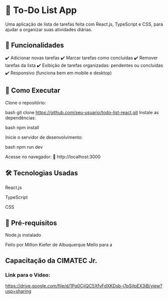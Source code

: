 # 📝 To-Do List App
Uma aplicação de lista de tarefas feita com React.js, TypeScript e CSS, para ajudar a organizar suas atividades diárias.

## 🚀 Funcionalidades
✔️ Adicionar novas tarefas
✔️ Marcar tarefas como concluídas
✔️ Remover tarefas da lista
✔️ Exibição de tarefas organizadas: pendentes ou concluídas
✔️ Responsivo (funciona bem em mobile e desktop)

## 🔧 Como Executar
Clone o repositório:

bash
git clone https://github.com/seu-usuario/todo-list-react.git
Instale as dependências:

bash
npm install

Inicie o servidor de desenvolvimento:

bash
npm run dev

Acesse no navegador:
🔗 http://localhost:3000

## 🛠️ Tecnologias Usadas
React.js

TypeScript

CSS

## 📌 Pré-requisitos
Node.js instalado

Feito por Milton Kiefer de Albuquerque Mello para a
## Capacitação da CIMATEC Jr.

### Link para o Vídeo:
https://drive.google.com/file/d/1Pq0CjiQC5XfvFdXKDsb-j7pSjIpEX3iB/view?usp=sharing

